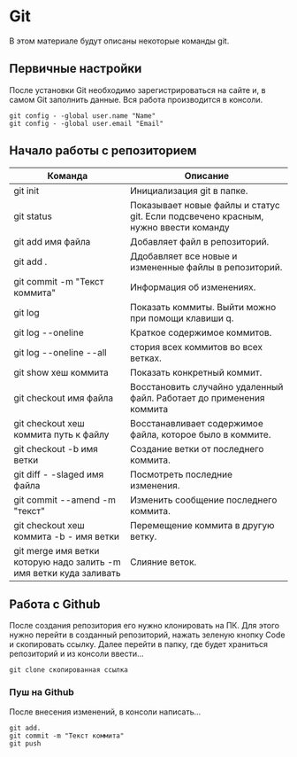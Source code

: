 # Git

В этом материале будут описаны некоторые команды git.

## Первичные настройки

После установки Git необходимо зарегистрироваться на сайте и, в самом Git заполнить данные. Вся работа производится в консоли.

```
git config - -global user.name "Name"
git config - -global user.email "Email"
```

## Начало работы с репозиторием

|Команда|Описание
|---|---
|git init|Инициализация git в папке.
|git status|Показывает новые файлы и статус git. Если подсвечено красным, нужно ввести команду
|git add имя файла|Добавляет файл в репозиторий.
|git add .|Ддобавляет все новые и измененные файлы в репозиторий.
|git commit -m "Текст коммита"|Информация об изменениях.
|git log|Показать коммиты. Выйти можно при помощи клавиши q.
|git log --oneline|Краткое содержимое коммитов.
|git log --oneline --all|стория всех коммитов во всех ветках.
|git show хеш коммита|Показать конкретный коммит.
|git checkout имя файла|Восстановить случайно удаленный файл. Работает до применения коммита
|git checkout хеш коммита путь к файлу|Восстанавливает содержимое файла, которое было в коммите.
|git checkout -b имя ветки|Создание ветки от последнего коммита.
|git diff - -slaged имя файла|Посмотреть последние изменения.
|git commit --amend -m "текст"|Изменить сообщение последнего коммита.
|git checkout хеш коммита -b - имя ветки|Перемещение коммита в другую ветку.
|git merge имя ветки которую надо залить -m имя ветки куда заливать|Слияние веток.

## Работа с Github

После создания репозитория его нужно клонировать на ПК. Для этого нужно перейти в созданный репозиторий, нажать зеленую кнопку Code и скопировать ссылку. Далее перейти в папку, где будет храниться репозиторий и из консоли ввести...

```
git clone скопированная ссылка
```

### Пуш на Github

После внесения изменений, в консоли написать...

```
git add.
git commit -m "Текст коммита"
git push
```